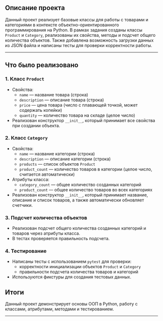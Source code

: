 ## Описание проекта

Данный проект реализует базовые классы для работы с товарами и категориями в контексте объектно-ориентированного программирования на Python. В рамках задания созданы классы `Product` и `Category`, реализованы их свойства, методы и подсчет общего количества объектов. Также добавлена возможность загрузки данных из JSON файла и написаны тесты для проверки корректности работы.

---

## Что было реализовано

### 1. Класс `Product`

- Свойства:
  - `name` — название товара (строка)
  - `description` — описание товара (строка)
  - `price` — цена товара (число с плавающей точкой, может содержать копейки)
  - `quantity` — количество товара на складе (целое число)
- Реализован конструктор `__init__`, который принимает все свойства при создании объекта.

### 2. Класс `Category`

- Свойства:
  - `name` — название категории (строка)
  - `description` — описание категории (строка)
  - `products` — список объектов `Product`
  - `product_count` — количество товаров в категории (целое число, считается автоматически)
- Атрибуты класса:
  - `category_count` — общее количество созданных категорий
  - `product_count` — общее количество товаров во всех категориях
- Реализован конструктор `__init__`, который принимает название, описание и список товаров, а также автоматически обновляет счетчики.

### 3. Подсчет количества объектов

- Реализован подсчет общего количества созданных категорий и товаров через атрибуты класса.
- В тестах проверяется правильность подсчета.

### 4. Тестирование

- Написаны тесты с использованием `pytest` для проверки:
  - корректности инициализации объектов `Product` и `Category`
  - правильности подсчета количества товаров и категорий
- Используются фикстуры для создания тестовых данных.

## Итоги

Данный проект демонстрирует основы ООП в Python, работу с классами, атрибутами, методами и тестированием.

---
